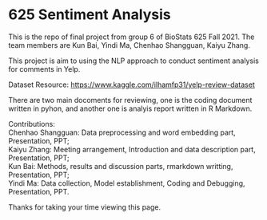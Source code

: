 # 625 Sentiment Analysis
This is the repo of final project from group 6 of BioStats 625 Fall 2021. The team members are Kun Bai, Yindi Ma, Chenhao Shangguan, Kaiyu Zhang. 

This project is aim to using the NLP approach to conduct sentiment analysis for comments in Yelp. 

Dataset Resource: https://www.kaggle.com/ilhamfp31/yelp-review-dataset

There are two main docoments for reviewing, one is the coding document written in pyhon, and another one is analyis report written in R Markdown. 

Contributions:<br />
Chenhao Shangguan: Data preprocessing and word embedding part, Presentation, PPT;<br />
Kaiyu Zhang: Meeting arrangement, Introduction and data description part, Presentation, PPT;<br />
Kun Bai: Methods, results and discussion parts, rmarkdown writting, Presentation, PPT;<br />
Yindi Ma: Data collection, Model establishment, Coding and Debugging, Presentation, PPT.<br />

Thanks for taking your time viewing this page.
